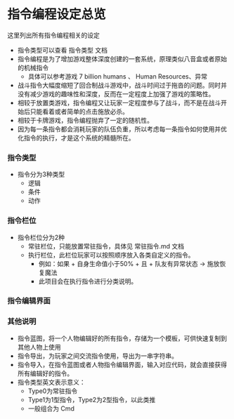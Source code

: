 # 指令编程设定总览
这里列出所有指令编程相关的设定

- 指令类型可以查看 指令类型 文档
- 指令编程是为了增加游戏整体深度创建的一套系统，原理类似八音盒或者原始的机械指令
    - 具体可以参考游戏 7 billion humans 、 Human Resources、异常
- 战斗指令大幅度缩短了回合制战斗游戏中，战斗时间过于拖沓的问题。同时并没有减少游戏的趣味性和深度，反而在一定程度上加强了游戏的策略性。
- 相较于放置类游戏，指令编程又让玩家一定程度参与了战斗，而不是在战斗开始后只能看着或者简单的点击施放必杀。
- 相较于卡牌游戏，指令编程抛弃了一定的随机性。
- 因为每一条指令都会消耗玩家的队伍负重，所以考虑每一条指令如何使用并优化指令的执行，才是这个系统的精髓所在。

### 指令类型
- 指令分为3种类型
    - 逻辑
    - 条件
    - 动作

### 指令栏位
- 指令栏位分为2种
    - 常驻栏位，只能放置常驻指令，具体见 常驻指令.md 文档
    - 执行栏位，此栏位玩家可以按照顺序放入各类自定义的指令。
        - 例如：如果 + 自身生命值小于50% + 且 + 队友有异常状态 -> 施放恢复魔法
        - 此项目会在执行指令进行分类说明。

### 指令编辑界面

### 其他说明
- 指令蓝图，将一个人物编辑好的所有指令，存储为一个模板，可供快速复制到其他人物上使用
- 指令导出，为玩家之间交流指令使用，导出为一串字符串。
- 指令导入，在指令蓝图或者人物指令编辑界面，输入对应代码，就会直接获得所有编辑好的指令。
- 指令类型英文表示意义：
    - Type0为常驻指令
    - Type1为1型指令，Type2为2型指令，以此类推
    - 一般组合为 Cmd